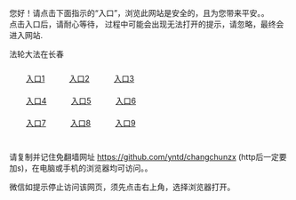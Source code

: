 您好！请点击下面指示的“入口”，浏览此网站是安全的，且为您带来平安。。 <br/>
点击入口后，请耐心等待， 过程中可能会出现无法打开的提示，请忽略，最终会进入网站. </br>

法轮大法在长春<br/>
<div style="padding:10px"><a style="margin:20px" target="_blank" href="https://d1cg44q3zze62g.cloudfront.net/2Qpsp?uxvdu" id="ccLink1" rel="nofollow">入口1</a> <a target="_blank" style="margin:20px" href="https://d3c0m68jzoce79.cloudfront.net/2Qpsp?nnhfkqrc" id="ccLink2" rel="nofollow">入口2</a> <a style="margin:20px" target="_blank" href="https://d2jjltiy5hxg14.cloudfront.net/2Qpsp?rrhqypi" id="ccLink3" rel="nofollow">入口3</a></div>

<div style="padding:10px" ><a style="margin:20px" target="_blank" href="https://d1cg44q3zze62g.cloudfront.net/2Qpsp?uxvdu" id="ccLink4" rel="nofollow">入口4</a> <a style="margin:20px" href="https://d3c0m68jzoce79.cloudfront.net/2Qpsp?nnhfkqrc" target="_blank" id="ccLink5" rel="nofollow">入口5</a> <a style="margin:20px" href="https://d2jjltiy5hxg14.cloudfront.net/2Qpsp?rrhqypi" target="_blank" id="ccLink6" rel="nofollow">入口6</a></div>

<div style="padding:10px"><a style="margin:20px" target="_blank" href="https://d1cg44q3zze62g.cloudfront.net/2Qpsp?uxvdu" id="ccLink7" rel="nofollow">入口7</a> <a style="margin:20px" href="https://d3c0m68jzoce79.cloudfront.net/2Qpsp?nnhfkqrc" target="_blank" id="ccLink8" rel="nofollow">入口8</a> <a style="margin:20px" target="_blank" href="https://d2jjltiy5hxg14.cloudfront.net/2Qpsp?rrhqypi" id="ccLink9" rel="nofollow">入口9</a></div>

<br/>



请复制并记住免翻墙网址 https://github.com/yntd/changchunzx (http后一定要加s)，在电脑或手机的浏览器均可访问。。<br/>

微信如提示停止访问该网页，须先点击右上角，选择浏览器打开。
